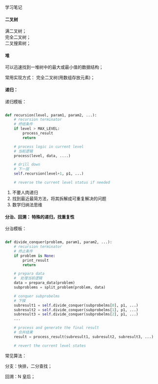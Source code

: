 学习笔记

#### 二叉树

满二叉树；  
完全二叉树；  
二叉搜索树；  


#### 堆

可以迅速找到一堆树中的最大或最小值的数据结构；

常用实现方式： 完全二叉树(用数组存放元素)；


#### 递归：

递归模板：

```python

def recursion(level, param1, param2, ...):
    # recursion terminator
    # 终结条件
    if level > MAX_LEVEL:
        process_result
        return

    # process logic in current level
    # 当前逻辑
    process(level, data, ....)

    # drill down
    # 下一层
    self.recursion(level+1, p1, ...)

    # reverse the current level status if needed

```

1. 不要人肉递归
2. 找到最近最简方法，将其拆解成可重复解决的问题
3. 数学归纳法思维

#### 分治、回溯： 特殊的递归，找重复性

分治模板：

```python

def divide_conquer(problem, param1, param2, ...):
    # recursion terminator
    # 终止条件
    if problem is None:
        print_result
        return

    # prepara data
    #  处理当前逻辑
    data = prepara_data(problem)
    subproblems = split_problem(problem, data)

    # conquer subprobelms 
    # 下探
    subresult1 = self.divide_conquer(subprobelms[0], p1, ...)
    subresult2 = self.divide_conquer(subprobelms[1], p1, ...)
    subresult3 = self.divide_conquer(subprobelms[2], p1, ...)
    ...

    # process and generate the final result
    # 合并结果
    result = process_result(subresult1, subresult2, subresult3, ...)

    # revert the current level states

```

常见算法：

分支：快排，二分查找；

回溯：N 皇后；